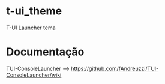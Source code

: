 # t-ui_theme
T-UI Launcher tema

# Documentação
TUI-ConsoleLauncher --> https://github.com/fAndreuzzi/TUI-ConsoleLauncher/wiki

